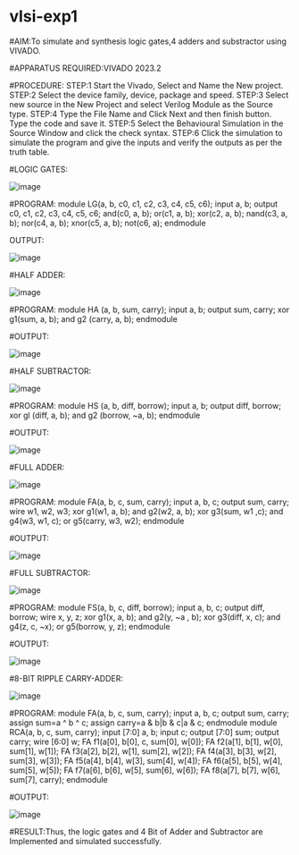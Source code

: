 # vlsi-exp1


#AIM:To simulate and synthesis logic gates,4  adders and substractor using VIVADO.

#APPARATUS REQUIRED:VIVADO 2023.2

#PROCEDURE:
STEP:1 Start the Vivado, Select and Name the New project.
STEP:2 Select the device family, device, package and speed.
STEP:3 Select new source in the New Project and select Verilog Module
as the Source type.
STEP:4 Type the File Name and Click Next and then finish button. Type
the code and save it.
STEP:5 Select the Behavioural Simulation in the Source Window and
click the check syntax.
STEP:6 Click the simulation to simulate the program and give the inputs
and verify the outputs as per the truth table.


#LOGIC GATES:

![image](https://github.com/Gokulnaath03/vlsi-exp1/assets/167178811/48aa8480-8544-48f5-bdbb-1f7c9a11f4b2)


#PROGRAM:
module LG(a, b, c0, c1, c2, c3, c4, c5, c6);
input a, b;
output c0, c1, c2, c3, c4, c5, c6;
and(c0, a, b);
or(c1, a, b);
xor(c2, a, b);
nand(c3, a, b);
nor(c4, a, b);
xnor(c5, a, b);
not(c6, a);
endmodule



OUTPUT:

![image](https://github.com/Gokulnaath03/vlsi-exp1/assets/167178811/e78c1ace-1412-446f-9902-a1f5361be7da)



#HALF ADDER:


![image](https://github.com/Gokulnaath03/vlsi-exp1/assets/167178811/115e403a-bf53-4d02-b10e-dbf6bc1ff749)


#PROGRAM:
module HA (a, b, sum, carry);
input a, b;
output sum, carry;
xor g1(sum, a, b);
and g2 (carry, a, b);
endmodule


#OUTPUT:

![image](https://github.com/Gokulnaath03/vlsi-exp1/assets/167178811/85ea124c-5422-4abd-ae75-44b6ecf60f57)



#HALF SUBTRACTOR:


![image](https://github.com/Gokulnaath03/vlsi-exp1/assets/167178811/b0eefd7b-8f91-4cb1-98a1-efdaaefe6d19)



#PROGRAM:
module HS (a, b, diff, borrow);
input a, b;
output diff, borrow;
xor gl (diff, a, b);
and g2 (borrow, ~a, b);
endmodule


#OUTPUT:


![image](https://github.com/Gokulnaath03/vlsi-exp1/assets/167178811/f29a2908-8e11-4721-a9f1-b61e11d9f501)



#FULL ADDER:

![image](https://github.com/Gokulnaath03/vlsi-exp1/assets/167178811/34d91575-840e-46b4-ac9d-0f5eaa2e32b9)

#PROGRAM:
module FA(a, b, c, sum, carry);
input a, b, c;
output sum, carry;
wire w1, w2, w3;
xor g1(w1, a, b);
and g2(w2, a, b);
xor g3(sum, w1 ,c);
and g4(w3, w1, c);
or g5(carry, w3, w2);
endmodule


#OUTPUT:


![image](https://github.com/Gokulnaath03/vlsi-exp1/assets/167178811/51461123-ef71-45e3-8c6b-6ddd5cc34c2f)



#FULL SUBTRACTOR:

![image](https://github.com/Gokulnaath03/vlsi-exp1/assets/167178811/6dd45df6-26fe-4c78-a9b6-50ec43ff23cb)


#PROGRAM:
module FS(a, b, c, diff, borrow);
input a, b, c;
output diff, borrow;
wire x, y, z;
xor g1(x, a, b);
and g2(y, ~a , b);
xor g3(diff, x, c);
and g4(z, c, ~x);
or g5(borrow, y, z);
endmodule


#OUTPUT:


![image](https://github.com/Gokulnaath03/vlsi-exp1/assets/167178811/6fc03d8e-920d-4f83-8d46-aa53f072c6c7)


#8-BIT RIPPLE CARRY-ADDER:

![image](https://github.com/Gokulnaath03/vlsi-exp1/assets/167178811/87e20862-0b30-42da-8973-d6ec27dbe28a)

#PROGRAM:
module FA(a, b, c, sum, carry);
input a, b, c;
output sum, carry;
assign sum=a ^ b ^ c;
assign carry=a & b|b & c|a & c;
endmodule
module RCA(a, b, c, sum, carry);
input [7:0] a, b;
input c;
output [7:0] sum;
output carry;
wire [6:0] w;
FA f1(a[0], b[0], c, sum[0], w[0]);
FA f2(a[1], b[1], w[0], sum[1], w[1]);
FA f3(a[2], b[2], w[1], sum[2], w[2]);
FA f4(a[3], b[3], w[2], sum[3], w[3]);
FA f5(a[4], b[4], w[3], sum[4], w[4]);
FA f6(a[5], b[5], w[4], sum[5], w[5]);
FA f7(a[6], b[6], w[5], sum[6], w[6]);
FA f8(a[7], b[7], w[6], sum[7], carry);
endmodule


#OUTPUT:

![image](https://github.com/Gokulnaath03/vlsi-exp1/assets/167178811/2ec30dfe-a824-49a1-a021-a7fcd3407def)



#RESULT:Thus, the logic gates and 4 Bit of Adder and Subtractor are
 Implemented and simulated successfully.
